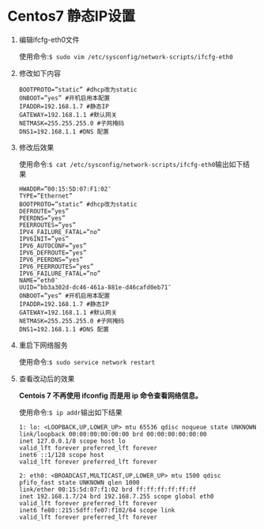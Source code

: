 # Centos7 静态IP设置

1. 编辑ifcfg-eth0文件

	使用命令:`$ sudo vim /etc/sysconfig/network-scripts/ifcfg-eth0`

2. 修改如下内容

	```
	BOOTPROTO=”static” #dhcp改为static
	ONBOOT=”yes” #开机启用本配置
	IPADDR=192.168.1.7 #静态IP
	GATEWAY=192.168.1.1 #默认网关
	NETMASK=255.255.255.0 #子网掩码
	DNS1=192.168.1.1 #DNS 配置
	```

3. 修改后效果

	使用命令:`$ cat /etc/sysconfig/network-scripts/ifcfg-eth0`输出如下结果

	```
	HWADDR=”00:15:5D:07:F1:02″
	TYPE=”Ethernet”
	BOOTPROTO=”static” #dhcp改为static
	DEFROUTE=”yes”
	PEERDNS=”yes”
	PEERROUTES=”yes”
	IPV4_FAILURE_FATAL=”no”
	IPV6INIT=”yes”
	IPV6_AUTOCONF=”yes”
	IPV6_DEFROUTE=”yes”
	IPV6_PEERDNS=”yes”
	IPV6_PEERROUTES=”yes”
	IPV6_FAILURE_FATAL=”no”
	NAME=”eth0″
	UUID=”bb3a302d-dc46-461a-881e-d46cafd0eb71″
	ONBOOT=”yes” #开机启用本配置
	IPADDR=192.168.1.7 #静态IP
	GATEWAY=192.168.1.1 #默认网关
	NETMASK=255.255.255.0 #子网掩码
	DNS1=192.168.1.1 #DNS 配置
	```

4. 重启下网络服务

	使用命令:`$ sudo service network restart`

5. 查看改动后的效果

	**Centois 7 不再使用 ifconfig 而是用 ip 命令查看网络信息。**

	使用命令:`$ ip addr`输出如下结果

	```
	1: lo: <LOOPBACK,UP,LOWER_UP> mtu 65536 qdisc noqueue state UNKNOWN
	link/loopback 00:00:00:00:00:00 brd 00:00:00:00:00:00
	inet 127.0.0.1/8 scope host lo
	valid_lft forever preferred_lft forever
	inet6 ::1/128 scope host
	valid_lft forever preferred_lft forever

	2: eth0: <BROADCAST,MULTICAST,UP,LOWER_UP> mtu 1500 qdisc pfifo_fast state UNKNOWN qlen 1000
	link/ether 00:15:5d:07:f1:02 brd ff:ff:ff:ff:ff:ff
	inet 192.168.1.7/24 brd 192.168.7.255 scope global eth0
	valid_lft forever preferred_lft forever
	inet6 fe80::215:5dff:fe07:f102/64 scope link
	valid_lft forever preferred_lft forever
	```
